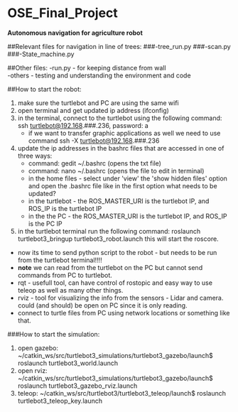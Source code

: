 # OSE_Final_Project
**Autonomous navigation for agriculture robot**

##Relevant files for navigation in line of trees:
###-tree_run.py
###-scan.py
###-State_machine.py

##Other files:
-run.py - for keeping distance from wall\
-others - testing and understanding the environment and code

##How to start the robot:

1. make sure the turtlebot and PC are using the same wifi
2. open terminal and get updated ip address (ifconfig)
3. in the terminal, connect to the turtlebot using the following command: ssh turtlebot@192.168.###.236, password: a
	- if we want to transfer graphic applications as well we need to use command ssh -X turtlebot@192.168.###.236
4. update the ip addresses in the bashrc files that are accessed in one of three ways:
	- command: gedit ~/.bashrc (opens the txt file)
	- command: nano ~/.bashrc (opens the file to edit in terminal)
	- in the home files - select under 'view' the 'show hidden files' option and open the .bashrc file like in the first option
   what needs to be updated?
	- in the turtlebot - the ROS_MASTER_URI is the turtlebot IP, and ROS_IP is the turtlebot IP
	- in the the PC - the ROS_MASTER_URI is the turtlebot IP, and ROS_IP is the PC IP
5. in the turtlebot terminal run the following command: roslaunch turtlebot3_bringup turtlebot3_robot.launch this will start the roscore.

- now its time to send python script to the robot - but needs to be run from the turtlebot terminal!!!!
- **note** we can read from the turtlebot on the PC but cannot send commands from PC to turtlebot.
- rqt - usefull tool, can have control of rostopic and easy way to use teleop as well as many other things.
- rviz - tool for visualizing the info from the sensors - Lidar and camera. could (and should) be open on PC since it is only reading.
- connect to turtle files from PC using network locations or something like that.

###How to start the simulation:

1. open gazebo: ~/catkin_ws/src/turtlebot3_simulations/turtlebot3_gazebo/launch$ roslaunch turtlebot3_world.launch
2. open rviz: ~/catkin_ws/src/turtlebot3_simulations/turtlebot3_gazebo/launch$ roslaunch turtlebot3_gazebo_rviz.launch
3. teleop: ~/catkin_ws/src/turtlebot3/turtlebot3_teleop/launch$ roslaunch turtlebot3_teleop_key.launch